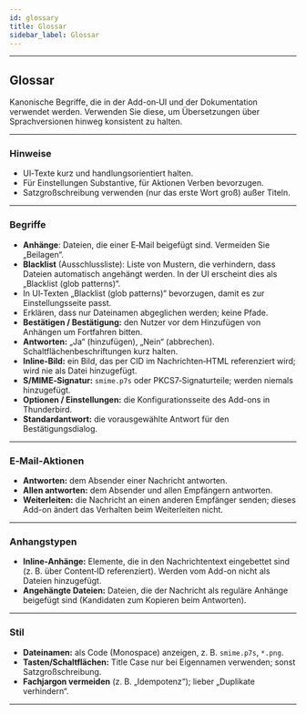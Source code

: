 ```yaml
---
id: glossary
title: Glossar
sidebar_label: Glossar
---
```


---

## Glossar

Kanonische Begriffe, die in der Add-on‑UI und der Dokumentation verwendet werden. Verwenden Sie diese, um Übersetzungen über Sprachversionen hinweg konsistent zu halten.

---

### Hinweise

- UI‑Texte kurz und handlungsorientiert halten.
- Für Einstellungen Substantive, für Aktionen Verben bevorzugen.
- Satzgroßschreibung verwenden (nur das erste Wort groß) außer Titeln.

---

### Begriffe

- **Anhänge**: Dateien, die einer E‑Mail beigefügt sind. Vermeiden Sie „Beilagen“.
- **Blacklist** (Ausschlussliste): Liste von Mustern, die verhindern, dass Dateien automatisch angehängt werden. In der UI erscheint dies als „Blacklist (glob patterns)“.
- In UI‑Texten „Blacklist (glob patterns)“ bevorzugen, damit es zur Einstellungsseite passt.
- Erklären, dass nur Dateinamen abgeglichen werden; keine Pfade.
- **Bestätigen / Bestätigung:** den Nutzer vor dem Hinzufügen von Anhängen um Fortfahren bitten.
- **Antworten:** „Ja“ (hinzufügen), „Nein“ (abbrechen). Schaltflächenbeschriftungen kurz halten.
- **Inline‑Bild:** ein Bild, das per CID im Nachrichten‑HTML referenziert wird; wird nie als Datei hinzugefügt.
- **S/MIME‑Signatur:** `smime.p7s` oder PKCS7‑Signaturteile; werden niemals hinzugefügt.
- **Optionen / Einstellungen:** die Konfigurationsseite des Add-ons in Thunderbird.
- **Standardantwort:** die vorausgewählte Antwort für den Bestätigungsdialog.

---

### E‑Mail‑Aktionen

- **Antworten:** dem Absender einer Nachricht antworten.
- **Allen antworten:** dem Absender und allen Empfängern antworten.
- **Weiterleiten:** die Nachricht an einen anderen Empfänger senden; dieses Add-on ändert das Verhalten beim Weiterleiten nicht.

---

### Anhangstypen

- **Inline‑Anhänge:** Elemente, die in den Nachrichtentext eingebettet sind (z. B. über Content‑ID referenziert). Werden vom Add-on nicht als Dateien hinzugefügt.
- **Angehängte Dateien:** Dateien, die der Nachricht als reguläre Anhänge beigefügt sind (Kandidaten zum Kopieren beim Antworten).

---

### Stil

- **Dateinamen:** als Code (Monospace) anzeigen, z. B. `smime.p7s`, `*.png`.
- **Tasten/Schaltflächen:** Title Case nur bei Eigennamen verwenden; sonst Satzgroßschreibung.
- **Fachjargon vermeiden** (z. B. „Idempotenz“); lieber „Duplikate verhindern“.

---
